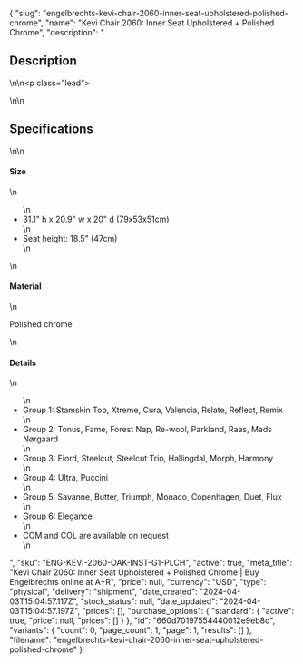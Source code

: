 {
  "slug": "engelbrechts-kevi-chair-2060-inner-seat-upholstered-polished-chrome",
  "name": "Kevi Chair 2060: Inner Seat Upholstered + Polished Chrome",
  "description": "<h2>Description</h2>\n<!-- split -->\n<p class=\"lead\"> </p>\n<!-- split -->\n<h2>Specifications</h2>\n<!-- split -->\n<h4>Size</h4>\n<ul>\n<li>31.1\" h x 20.9\" w x 20\" d (79x53x51cm)</li>\n<li>Seat height: 18.5\" (47cm)</li>\n</ul>\n<h4>Material</h4>\n<p>Polished chrome</p>\n<h4>Details</h4>\n<ul>\n<li>Group 1: Stamskin Top, Xtreme, Cura, Valencia, Relate, Reflect, Remix</li>\n<li>Group 2: Tonus, Fame, Forest Nap, Re-wool, Parkland, Raas, Mads Nørgaard </li>\n<li>Group 3: Fiord, Steelcut, Steelcut Trio, Hallingdal, Morph, Harmony</li>\n<li>Group 4: Ultra, Puccini</li>\n<li>Group 5: Savanne, Butter, Triumph, Monaco, Copenhagen, Duet, Flux</li>\n<li>Group 6: Elegance</li>\n<li>COM and COL are available on request</li>\n</ul>",
  "sku": "ENG-KEVI-2060-OAK-INST-G1-PLCH",
  "active": true,
  "meta_title": "Kevi Chair 2060: Inner Seat Upholstered + Polished Chrome | Buy Engelbrechts online at A+R",
  "price": null,
  "currency": "USD",
  "type": "physical",
  "delivery": "shipment",
  "date_created": "2024-04-03T15:04:57.117Z",
  "stock_status": null,
  "date_updated": "2024-04-03T15:04:57.197Z",
  "prices": [],
  "purchase_options": {
    "standard": {
      "active": true,
      "price": null,
      "prices": []
    }
  },
  "id": "660d70197554440012e9eb8d",
  "variants": {
    "count": 0,
    "page_count": 1,
    "page": 1,
    "results": []
  },
  "filename": "engelbrechts-kevi-chair-2060-inner-seat-upholstered-polished-chrome"
}